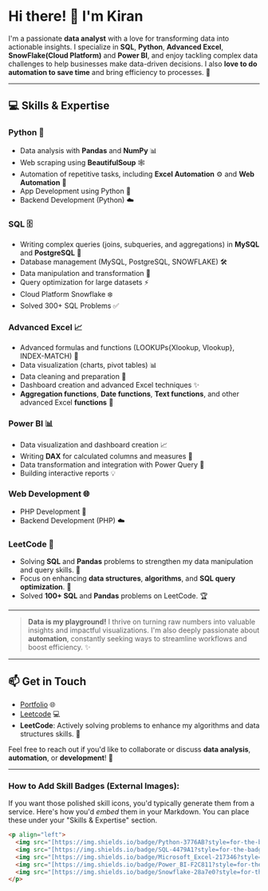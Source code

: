 # Hi there! 👋 I'm Kiran

I'm a passionate **data analyst** with a love for transforming data into actionable insights. I specialize in **SQL**, **Python**, **Advanced Excel**, **SnowFlake(Cloud Platform)** and **Power BI**, and enjoy tackling complex data challenges to help businesses make data-driven decisions. I also **love to do automation to save time** and bring efficiency to processes. 🚀

---

## 💻 Skills & Expertise

### **Python** 🐍
- Data analysis with **Pandas** and **NumPy** 📊
- Web scraping using **BeautifulSoup** 🕸️
- Automation of repetitive tasks, including **Excel Automation** ⚙️ and **Web Automation** 🤖
- App Development using Python 📱
- Backend Development (Python) ☁️

### **SQL** 🗄️
- Writing complex queries (joins, subqueries, and aggregations) in **MySQL** and **PostgreSQL** 🚀
- Database management (MySQL, PostgreSQL, SNOWFLAKE) 🛠️
- Data manipulation and transformation 🔄
- Query optimization for large datasets ⚡
- Cloud Platform Snowflake ❄️
- Solved 300+ SQL Problems ✅

### **Advanced Excel** 📈
- Advanced formulas and functions (LOOKUPs{Xlookup, Vlookup}, INDEX-MATCH) 🔢
- Data visualization (charts, pivot tables) 📊
- Data cleaning and preparation 🧹
- Dashboard creation and advanced Excel techniques ✨
- **Aggregation functions**, **Date functions**, **Text functions**, and other advanced Excel **functions** 📌

### **Power BI** 📊
- Data visualization and dashboard creation 📈
- Writing **DAX** for calculated columns and measures 📐
- Data transformation and integration with Power Query 🔗
- Building interactive reports 💡

### **Web Development** 🌐
- PHP Development 🐘
- Backend Development (PHP) ☁️

### **LeetCode** 💪
- Solving **SQL** and **Pandas** problems to strengthen my data manipulation and query skills. 🧠
- Focus on enhancing **data structures**, **algorithms**, and **SQL query optimization**. 🚀
- Solved **100+ SQL** and **Pandas** problems on LeetCode. 🏆

---

> **Data is my playground!** I thrive on turning raw numbers into valuable insights and impactful visualizations. I'm also deeply passionate about **automation**, constantly seeking ways to streamline workflows and boost efficiency. ✨

---

## 📫 Get in Touch

- [Portfolio](https://www.kirananalyst.com/) 🌐
- [Leetcode](https://leetcode.com/u/obitorin07/) 💻
- **LeetCode**: Actively solving problems to enhance my algorithms and data structures skills. 🎯

Feel free to reach out if you'd like to collaborate or discuss **data analysis**, **automation**, or **development**! 🚀

---

### **How to Add Skill Badges (External Images):**

If you want those polished skill icons, you'd typically generate them from a service. Here's how you'd *embed* them in your Markdown. You can place these under your "Skills & Expertise" section.

```markdown
<p align="left">
  <img src="[https://img.shields.io/badge/Python-3776AB?style=for-the-badge&logo=python&logoColor=white](https://img.shields.io/badge/Python-3776AB?style=for-the-badge&logo=python&logoColor=white)" alt="Python Badge"/>
  <img src="[https://img.shields.io/badge/SQL-4479A1?style=for-the-badge&logo=mysql&logoColor=white](https://img.shields.io/badge/SQL-4479A1?style=for-the-badge&logo=mysql&logoColor=white)" alt="SQL Badge"/>
  <img src="[https://img.shields.io/badge/Microsoft_Excel-217346?style=for-the-badge&logo=microsoft-excel&logoColor=white](https://img.shields.io/badge/Microsoft_Excel-217346?style=for-the-badge&logo=microsoft-excel&logoColor=white)" alt="Excel Badge"/>
  <img src="[https://img.shields.io/badge/Power_BI-F2C811?style=for-the-badge&logo=power-bi&logoColor=black](https://img.shields.io/badge/Power_BI-F2C811?style=for-the-badge&logo=power-bi&logoColor=black)" alt="Power BI Badge"/>
  <img src="[https://img.shields.io/badge/Snowflake-28a7e0?style=for-the-badge&logo=snowflake&logoColor=white](https://img.shields.io/badge/Snowflake-28a7e0?style=for-the-badge&logo=snowflake&logoColor=white)" alt="Snowflake Badge"/>
</p>
